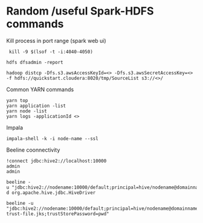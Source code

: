 # Random /useful Spark-HDFS commands 


Kill process in port range (spark web ui)
```
 kill -9 $(lsof -t -i:4040-4050)
```


```
hdfs dfsadmin -report
```


```
hadoop distcp -Dfs.s3.awsAccessKeyId=<> -Dfs.s3.awsSecretAccessKey=<> -f hdfs://quickstart.cloudera:8020/tmp/SourceList s3://<>/
```


Common YARN commands 
```
yarn top
yarn application -list
yarn node -list
yarn logs -applicationId <>
```


Impala 
```
impala-shell -k -i node-name --ssl
```


Beeline coonnectivity 

```
!connect jdbc:hive2://localhost:10000
admin
admin
```

```
beeline -u "jdbc:hive2://nodename:10000/default;principal=hive/nodename@domainname" -d org.apache.hive.jdbc.HiveDriver

beeline -u "jdbc:hive2://nodename:10000/default;principal=hive/nodename@domainname;ssl=true;sslTrustStore=/opt/cloudera/security/jks/dev-trust-file.jks;trustStorePassword=pwd"


```

